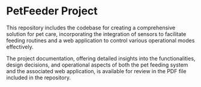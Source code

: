 # PetFeeder Project

This repository includes the codebase for creating a comprehensive solution for pet care, incorporating the integration of sensors to facilitate feeding routines and a web application to control various operational modes effectively.

The project documentation, offering detailed insights into the functionalities, design decisions, and operational aspects of both the pet feeding system and the associated web application, is available for review in the PDF file included in the repository.
